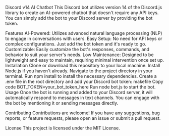 


 Discord v14 AI Chatbot
This Discord bot utilizes version 14 of the Discord.js library to create an AI-powered chatbot that doesn't require any API keys. You can simply add the bot to your Discord server by providing the bot token.

Features
AI-Powered: Utilizes advanced natural language processing (NLP) to engage in conversations with users.
Easy Setup: No need for API keys or complex configurations. Just add the bot token and it's ready to go.
Customizable: Easily customize the bot's responses, commands, and behavior to suit your server's needs.
Low Maintenance: Designed to be lightweight and easy to maintain, requiring minimal intervention once set up.
Installation
Clone or download this repository to your local machine.
Install Node.js if you haven't already.
Navigate to the project directory in your terminal.
Run npm install to install the necessary dependencies.
Create a .env file in the root directory and add your Discord bot token:
makefile
Copy code
BOT_TOKEN=your_bot_token_here
Run node bot.js to start the bot.
Usage
Once the bot is running and added to your Discord server, it will automatically respond to messages in text channels. You can engage with the bot by mentioning it or sending messages directly.

Contributing
Contributions are welcome! If you have any suggestions, bug reports, or feature requests, please open an issue or submit a pull request.

License
This project is licensed under the MIT License.

